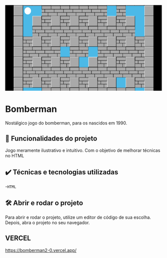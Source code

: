<img src="./screenshot.png" alt="Bomberman">

# Bomberman

Nostálgico jogo do bomberman, para os nascidos em 1990.

## 🔨 Funcionalidades do projeto

Jogo meramente ilustrativo e intuitivo. Com o objetivo de melhorar técnicas no HTML

## ✔️ Técnicas e tecnologias utilizadas

-`HTML`

## 🛠️ Abrir e rodar o projeto

Para abrir e rodar o projeto, utilize um editor de código de sua escolha.
Depois, abra o projeto no seu navegador.

## VERCEL 
https://bomberman2-0.vercel.app/
